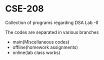 # CSE-208
Collection of programs regarding DSA Lab -II

The codes are separated in various branches
 - main(Miscellaneous codes)
 - offline(homework assignments)
 - online(lab class works)
